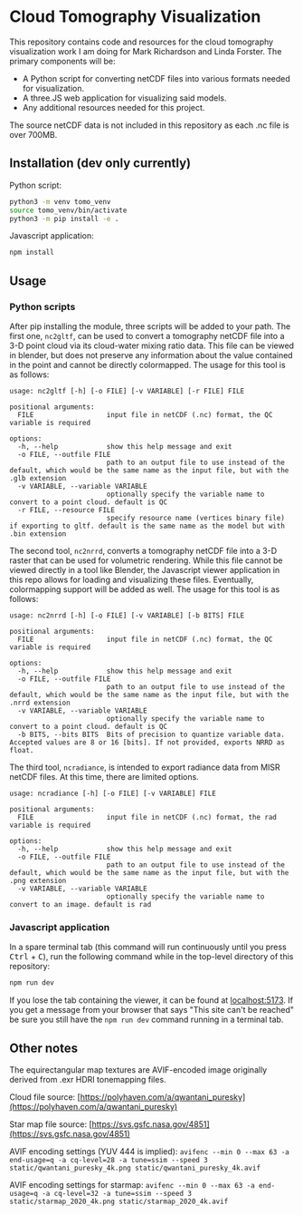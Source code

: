 # Cloud Tomography Visualization

This repository contains code and resources for the cloud tomography visualization work I am doing for Mark Richardson and Linda Forster. The primary components will be:
* A Python script for converting netCDF files into various formats needed for visualization.
* A three.JS web application for visualizing said models.
* Any additional resources needed for this project.

The source netCDF data is not included in this repository as each .nc file is over 700MB.

## Installation (dev only currently)
Python script:
```bash
python3 -m venv tomo_venv
source tomo_venv/bin/activate
python3 -m pip install -e .
```

Javascript application:
```bash
npm install
```

## Usage

### Python scripts
After pip installing the module, three scripts will be added to your path. The first one, `nc2gltf`, can be used to convert a tomography netCDF file into a 3-D point cloud via its cloud-water mixing ratio data. This file can be viewed in blender, but does not preserve any information about the value contained in the point and cannot be directly colormapped. The usage for this tool is as follows:
```
usage: nc2gltf [-h] [-o FILE] [-v VARIABLE] [-r FILE] FILE

positional arguments:
  FILE                  input file in netCDF (.nc) format, the QC variable is required

options:
  -h, --help            show this help message and exit
  -o FILE, --outfile FILE
                        path to an output file to use instead of the default, which would be the same name as the input file, but with the .glb extension
  -v VARIABLE, --variable VARIABLE
                        optionally specify the variable name to convert to a point cloud. default is QC
  -r FILE, --resource FILE
                        specify resource name (vertices binary file) if exporting to gltf. default is the same name as the model but with .bin extension
```

The second tool, `nc2nrrd`, converts a tomography netCDF file into a 3-D raster that can be used for volumetric rendering. While this file cannot be viewed directly in a tool like Blender, the Javascript viewer application in this repo allows for loading and visualizing these files. Eventually, colormapping support will be added as well. The usage for this tool is as follows:
```
usage: nc2nrrd [-h] [-o FILE] [-v VARIABLE] [-b BITS] FILE

positional arguments:
  FILE                  input file in netCDF (.nc) format, the QC variable is required

options:
  -h, --help            show this help message and exit
  -o FILE, --outfile FILE
                        path to an output file to use instead of the default, which would be the same name as the input file, but with the .nrrd extension
  -v VARIABLE, --variable VARIABLE
                        optionally specify the variable name to convert to a point cloud. default is QC
  -b BITS, --bits BITS  Bits of precision to quantize variable data. Accepted values are 8 or 16 [bits]. If not provided, exports NRRD as float.
```

The third tool, `ncradiance`, is intended to export radiance data from MISR netCDF files. At this time, there are limited options.
```
usage: ncradiance [-h] [-o FILE] [-v VARIABLE] FILE

positional arguments:
  FILE                  input file in netCDF (.nc) format, the rad variable is required

options:
  -h, --help            show this help message and exit
  -o FILE, --outfile FILE
                        path to an output file to use instead of the default, which would be the same name as the input file, but with the .png extension
  -v VARIABLE, --variable VARIABLE
                        optionally specify the variable name to convert to an image. default is rad
```

### Javascript application

In a spare terminal tab (this command will run continuously until you press <kbd>Ctrl</kbd> + <kbd>C</kbd>), run the following command while in the top-level directory of this repository:
```bash
npm run dev
```
If you lose the tab containing the viewer, it can be found at [localhost:5173](http://localhost:5173/). If you get a message from your browser that says "This site can't be reached" be sure you still have the `npm run dev` command running in a terminal tab.

## Other notes

The equirectangular map textures are AVIF-encoded image originally derived from .exr HDRI tonemapping files.

Cloud file source: [https://polyhaven.com/a/qwantani_puresky](https://polyhaven.com/a/qwantani_puresky)

Star map file source: [https://svs.gsfc.nasa.gov/4851](https://svs.gsfc.nasa.gov/4851)

AVIF encoding settings (YUV 444 is implied): `avifenc --min 0 --max 63 -a end-usage=q -a cq-level=28 -a tune=ssim --speed 3 static/qwantani_puresky_4k.png static/qwantani_puresky_4k.avif`

AVIF encoding settings for starmap: `avifenc --min 0 --max 63 -a end-usage=q -a cq-level=32 -a tune=ssim --speed 3 static/starmap_2020_4k.png static/starmap_2020_4k.avif`

